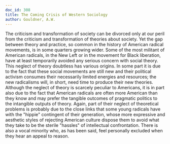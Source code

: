 ```yaml
---
doc_id: 308
title: The Coming Crisis of Western Sociology
author: Gouldner, A.W.
---
```


The criticism and transformation of society can be divorced only
at our peril from the criticism and transformation of theories about
society.  Yet the gap between theory and practice, so common in the
history of American radical movements, is in some quarters growing
wider.  Some of the most militant of American radicals, in the
New Left or in the movement for Black liberation, have at least
temporarily avoided any serious concern with social theory.
  This neglect of theory doubtless has various origins.  In some
part it is due to the fact that these social movements are still new
and their political activism consumes their necessarily limited
energies and resources; the new radicalisms will, in short, need time
to produce their new theories.  Although the neglect of theory is
scarcely peculiar to Americans, it is in part also due to the fact
that American radicals are often more American than they know and
may prefer the tangible outcomes of pragmatic politics to the
intangible outputs of theory.  Again, part of their neglect of theoretical
problems is probably due to the close links that some young radicals
have with the "hippie" contingent of their generation, whose more
expressive and aesthetic styles of rejecting American culture
dispose them to avoid what they take to be the sterile "hassles" of
intellectual confrontation.  There is also a vocal minority who, as
has been said, feel personally excluded when they hear an appeal to
reason.